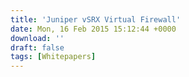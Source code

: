 ```yaml
---
title: 'Juniper vSRX Virtual Firewall'
date: Mon, 16 Feb 2015 15:12:44 +0000
download: ''
draft: false
tags: [Whitepapers]
---
```


